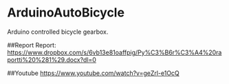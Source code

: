 # ArduinoAutoBicycle
Arduino controlled bicycle gearbox.

##Report
Report: https://www.dropbox.com/s/6vb13e81oaffpig/Py%C3%B6r%C3%A4%20raportti%20%281%29.docx?dl=0

##Youtube
https://www.youtube.com/watch?v=geZrl-e1OcQ

